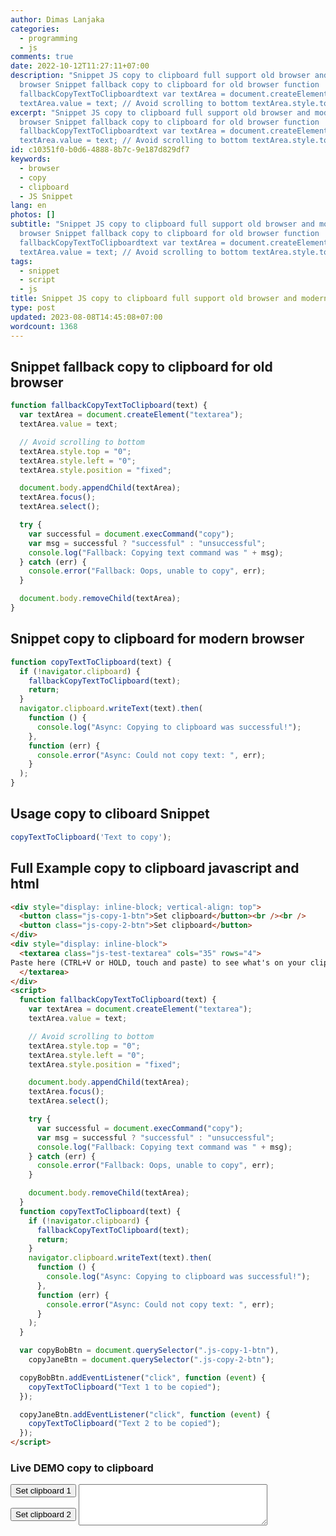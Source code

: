 ```yaml
---
author: Dimas Lanjaka
categories:
  - programming
  - js
comments: true
date: 2022-10-12T11:27:11+07:00
description: "Snippet JS copy to clipboard full support old browser and modern
  browser Snippet fallback copy to clipboard for old browser function
  fallbackCopyTextToClipboardtext var textArea = document.createElementtextarea;
  textArea.value = text; // Avoid scrolling to bottom textArea.style.top "
excerpt: "Snippet JS copy to clipboard full support old browser and modern
  browser Snippet fallback copy to clipboard for old browser function
  fallbackCopyTextToClipboardtext var textArea = document.createElementtextarea;
  textArea.value = text; // Avoid scrolling to bottom textArea.style.top "
id: c10351f0-b0d6-4888-8b7c-9e187d829df7
keywords:
  - browser
  - copy
  - clipboard
  - JS Snippet
lang: en
photos: []
subtitle: "Snippet JS copy to clipboard full support old browser and modern
  browser Snippet fallback copy to clipboard for old browser function
  fallbackCopyTextToClipboardtext var textArea = document.createElementtextarea;
  textArea.value = text; // Avoid scrolling to bottom textArea.style.top "
tags:
  - snippet
  - script
  - js
title: Snippet JS copy to clipboard full support old browser and modern browser
type: post
updated: 2023-08-08T14:45:08+07:00
wordcount: 1368
---
```


## Snippet fallback copy to clipboard for old browser
```js
function fallbackCopyTextToClipboard(text) {
  var textArea = document.createElement("textarea");
  textArea.value = text;

  // Avoid scrolling to bottom
  textArea.style.top = "0";
  textArea.style.left = "0";
  textArea.style.position = "fixed";

  document.body.appendChild(textArea);
  textArea.focus();
  textArea.select();

  try {
    var successful = document.execCommand("copy");
    var msg = successful ? "successful" : "unsuccessful";
    console.log("Fallback: Copying text command was " + msg);
  } catch (err) {
    console.error("Fallback: Oops, unable to copy", err);
  }

  document.body.removeChild(textArea);
}
```

## Snippet copy to clipboard for modern browser
```js
function copyTextToClipboard(text) {
  if (!navigator.clipboard) {
    fallbackCopyTextToClipboard(text);
    return;
  }
  navigator.clipboard.writeText(text).then(
    function () {
      console.log("Async: Copying to clipboard was successful!");
    },
    function (err) {
      console.error("Async: Could not copy text: ", err);
    }
  );
}
```

## Usage copy to cliboard Snippet
```js
copyTextToClipboard('Text to copy');
```

## Full Example copy to clipboard javascript and html

```html
<div style="display: inline-block; vertical-align: top">
  <button class="js-copy-1-btn">Set clipboard</button><br /><br />
  <button class="js-copy-2-btn">Set clipboard</button>
</div>
<div style="display: inline-block">
  <textarea class="js-test-textarea" cols="35" rows="4">
Paste here (CTRL+V or HOLD, touch and paste) to see what's on your clipboard.
  </textarea>
</div>
<script>
  function fallbackCopyTextToClipboard(text) {
    var textArea = document.createElement("textarea");
    textArea.value = text;

    // Avoid scrolling to bottom
    textArea.style.top = "0";
    textArea.style.left = "0";
    textArea.style.position = "fixed";

    document.body.appendChild(textArea);
    textArea.focus();
    textArea.select();

    try {
      var successful = document.execCommand("copy");
      var msg = successful ? "successful" : "unsuccessful";
      console.log("Fallback: Copying text command was " + msg);
    } catch (err) {
      console.error("Fallback: Oops, unable to copy", err);
    }

    document.body.removeChild(textArea);
  }
  function copyTextToClipboard(text) {
    if (!navigator.clipboard) {
      fallbackCopyTextToClipboard(text);
      return;
    }
    navigator.clipboard.writeText(text).then(
      function () {
        console.log("Async: Copying to clipboard was successful!");
      },
      function (err) {
        console.error("Async: Could not copy text: ", err);
      }
    );
  }

  var copyBobBtn = document.querySelector(".js-copy-1-btn"),
    copyJaneBtn = document.querySelector(".js-copy-2-btn");

  copyBobBtn.addEventListener("click", function (event) {
    copyTextToClipboard("Text 1 to be copied");
  });

  copyJaneBtn.addEventListener("click", function (event) {
    copyTextToClipboard("Text 2 to be copied");
  });
</script>
```

### Live DEMO copy to clipboard

<div style="display: inline-block; vertical-align: top">
  <button class="js-copy-1-btn">Set clipboard 1</button><br /><br />
  <button class="js-copy-2-btn">Set clipboard 2</button>
</div>
<div style="display: inline-block">
  <textarea class="js-test-textarea" cols="35" rows="4" placeholder="Paste here (CTRL+V or HOLD, touch and paste) to see what's on your clipboard.">
  </textarea>
</div>
<script>
  function fallbackCopyTextToClipboard(text) {
    var textArea = document.createElement("textarea");
    textArea.value = text;
    // Avoid scrolling to bottom
    textArea.style.top = "0";
    textArea.style.left = "0";
    textArea.style.position = "fixed";
    document.body.appendChild(textArea);
    textArea.focus();
    textArea.select();
    try {
      var successful = document.execCommand("copy");
      var msg = successful ? "successful" : "unsuccessful";
      console.log("Fallback: Copying text command was " + msg);
    } catch (err) {
      console.error("Fallback: Oops, unable to copy", err);
    }
    document.body.removeChild(textArea);
  }
  function copyTextToClipboard(text) {
    if (!navigator.clipboard) {
      fallbackCopyTextToClipboard(text);
      return;
    }
    navigator.clipboard.writeText(text).then(
      function () {
        console.log("Async: Copying to clipboard was successful!");
      },
      function (err) {
        console.error("Async: Could not copy text: ", err);
      }
    );
  }
  var copyBobBtn = document.querySelector(".js-copy-1-btn"),
    copyJaneBtn = document.querySelector(".js-copy-2-btn");
  copyBobBtn.addEventListener("click", function (event) {
    copyTextToClipboard("Text 1 to be copied");
  });
  copyJaneBtn.addEventListener("click", function (event) {
    copyTextToClipboard("Text 2 to be copied");
  });
</script>
